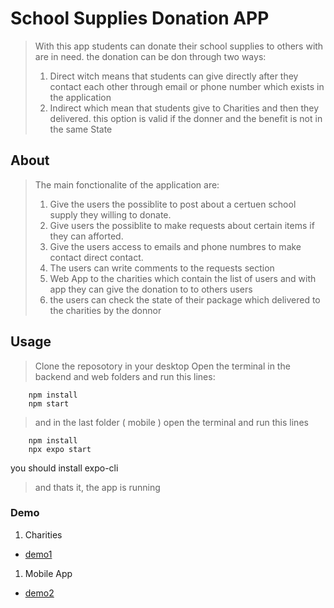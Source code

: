 # School Supplies Donation APP
> With this app students can donate their school supplies to others with are in need.
> the donation can be don through two ways:
> 1. Direct witch means that students can give directly after they contact each other through email or phone number which exists in the application
> 2. Indirect which mean that students give to Charities and then they delivered.
> this option is valid if the donner and the benefit is not in the same State
>

## About 
> The main fonctionalite of the application are:
> 1. Give the users the possiblite to post about a certuen school supply they willing to donate.
> 2. Give users the possiblite to make requests about certain items if they can afforted.
> 3. Give the users access to emails and phone numbres to make contact direct contact.
> 4. The users can write comments to the requests section
> 5. Web App to the charities which contain the list of users and with app they can give the donation to to others users
> 6. the users can check the state of their package which delivered to the charities by the donnor

## Usage
> Clone the reposotory in your desktop
> Open the terminal in the backend and web folders and run this lines:


```
    npm install
    npm start
```
> and in the last folder ( mobile ) open the terminal and run this lines 
> 

```
    npm install
    npx expo start
```
you should install expo-cli 

> and thats it, the app is running
### Demo

1. Charities

* [demo1](https://mega.nz/file/yJBBUDbB#ZDErt7VaozHT3i5tXvSFLJ_52cLy9rLUJIBDevJtX00)

1. Mobile App
* [demo2](https://mega.nz/file/2dIETbYQ#DsArCuWQjveBwd7F0tZt_7AETCrRe7CvF_yU8rI1PB8)